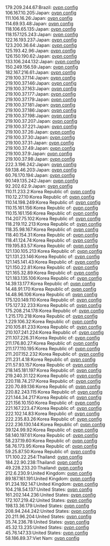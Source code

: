 179.209.244.67:Brazil: [ovpn config](vpn/179_209_244_67.ovpn)  
106.167.10.205:Japan: [ovpn config](vpn/106_167_10_205.ovpn)  
111.106.16.26:Japan: [ovpn config](vpn/111_106_16_26.ovpn)  
114.69.93.48:Japan: [ovpn config](vpn/114_69_93_48.ovpn)  
118.106.65.135:Japan: [ovpn config](vpn/118_106_65_135.ovpn)  
118.157.125.243:Japan: [ovpn config](vpn/118_157_125_243.ovpn)  
122.16.193.237:Japan: [ovpn config](vpn/122_16_193_237.ovpn)  
123.200.36.64:Japan: [ovpn config](vpn/123_200_36_64.ovpn)  
125.193.42.96:Japan: [ovpn config](vpn/125_193_42_96.ovpn)  
126.150.190.62:Japan: [ovpn config](vpn/126_150_190_62.ovpn)  
133.106.244.132:Japan: [ovpn config](vpn/133_106_244_132.ovpn)  
150.249.156.59:Japan: [ovpn config](vpn/150_249_156_59.ovpn)  
182.167.216.61:Japan: [ovpn config](vpn/182_167_216_61.ovpn)  
219.100.37.114:Japan: [ovpn config](vpn/219_100_37_114.ovpn)  
219.100.37.146:Japan: [ovpn config](vpn/219_100_37_146.ovpn)  
219.100.37.163:Japan: [ovpn config](vpn/219_100_37_163.ovpn)  
219.100.37.177:Japan: [ovpn config](vpn/219_100_37_177.ovpn)  
219.100.37.179:Japan: [ovpn config](vpn/219_100_37_179.ovpn)  
219.100.37.181:Japan: [ovpn config](vpn/219_100_37_181.ovpn)  
219.100.37.186:Japan: [ovpn config](vpn/219_100_37_186.ovpn)  
219.100.37.198:Japan: [ovpn config](vpn/219_100_37_198.ovpn)  
219.100.37.207:Japan: [ovpn config](vpn/219_100_37_207.ovpn)  
219.100.37.221:Japan: [ovpn config](vpn/219_100_37_221.ovpn)  
219.100.37.26:Japan: [ovpn config](vpn/219_100_37_26.ovpn)  
219.100.37.30:Japan: [ovpn config](vpn/219_100_37_30.ovpn)  
219.100.37.31:Japan: [ovpn config](vpn/219_100_37_31.ovpn)  
219.100.37.49:Japan: [ovpn config](vpn/219_100_37_49.ovpn)  
219.100.37.9:Japan: [ovpn config](vpn/219_100_37_9.ovpn)  
219.100.37.98:Japan: [ovpn config](vpn/219_100_37_98.ovpn)  
222.3.196.242:Japan: [ovpn config](vpn/222_3_196_242.ovpn)  
59.138.46.203:Japan: [ovpn config](vpn/59_138_46_203.ovpn)  
60.76.170.194:Japan: [ovpn config](vpn/60_76_170_194.ovpn)  
90.149.135.242:Japan: [ovpn config](vpn/90_149_135_242.ovpn)  
92.202.62.9:Japan: [ovpn config](vpn/92_202_62_9.ovpn)  
110.11.233.2:Korea Republic of: [ovpn config](vpn/110_11_233_2.ovpn)  
110.12.27.10:Korea Republic of: [ovpn config](vpn/110_12_27_10.ovpn)  
110.14.198.249:Korea Republic of: [ovpn config](vpn/110_14_198_249.ovpn)  
110.15.161.156:Korea Republic of: [ovpn config](vpn/110_15_161_156.ovpn)  
110.15.161.156:Korea Republic of: [ovpn config](vpn/110_15_161_156.ovpn)  
114.207.75.102:Korea Republic of: [ovpn config](vpn/114_207_75_102.ovpn)  
118.219.112.213:Korea Republic of: [ovpn config](vpn/118_219_112_213.ovpn)  
118.35.98.167:Korea Republic of: [ovpn config](vpn/118_35_98_167.ovpn)  
118.40.154.31:Korea Republic of: [ovpn config](vpn/118_40_154_31.ovpn)  
118.41.124.74:Korea Republic of: [ovpn config](vpn/118_41_124_74.ovpn)  
119.195.83.57:Korea Republic of: [ovpn config](vpn/119_195_83_57.ovpn)  
121.130.105.213:Korea Republic of: [ovpn config](vpn/121_130_105_213.ovpn)  
121.131.23.146:Korea Republic of: [ovpn config](vpn/121_131_23_146.ovpn)  
121.145.141.43:Korea Republic of: [ovpn config](vpn/121_145_141_43.ovpn)  
121.150.22.81:Korea Republic of: [ovpn config](vpn/121_150_22_81.ovpn)  
121.165.32.89:Korea Republic of: [ovpn config](vpn/121_165_32_89.ovpn)  
121.183.135.106:Korea Republic of: [ovpn config](vpn/121_183_135_106.ovpn)  
14.39.13.177:Korea Republic of: [ovpn config](vpn/14_39_13_177.ovpn)  
14.48.91.170:Korea Republic of: [ovpn config](vpn/14_48_91_170.ovpn)  
14.48.96.106:Korea Republic of: [ovpn config](vpn/14_48_96_106.ovpn)  
175.120.149.110:Korea Republic of: [ovpn config](vpn/175_120_149_110.ovpn)  
175.127.32.233:Korea Republic of: [ovpn config](vpn/175_127_32_233.ovpn)  
175.208.214.178:Korea Republic of: [ovpn config](vpn/175_208_214_178.ovpn)  
1.215.170.218:Korea Republic of: [ovpn config](vpn/1_215_170_218.ovpn)  
1.229.106.32:Korea Republic of: [ovpn config](vpn/1_229_106_32.ovpn)  
210.105.81.233:Korea Republic of: [ovpn config](vpn/210_105_81_233.ovpn)  
210.107.241.224:Korea Republic of: [ovpn config](vpn/210_107_241_224.ovpn)  
211.107.226.31:Korea Republic of: [ovpn config](vpn/211_107_226_31.ovpn)  
211.176.80.27:Korea Republic of: [ovpn config](vpn/211_176_80_27.ovpn)  
211.177.110.195:Korea Republic of: [ovpn config](vpn/211_177_110_195.ovpn)  
211.207.152.232:Korea Republic of: [ovpn config](vpn/211_207_152_232.ovpn)  
211.231.4.18:Korea Republic of: [ovpn config](vpn/211_231_4_18.ovpn)  
211.57.93.157:Korea Republic of: [ovpn config](vpn/211_57_93_157.ovpn)  
218.145.181.197:Korea Republic of: [ovpn config](vpn/218_145_181_197.ovpn)  
219.240.31.122:Korea Republic of: [ovpn config](vpn/219_240_31_122.ovpn)  
220.118.74.217:Korea Republic of: [ovpn config](vpn/220_118_74_217.ovpn)  
220.70.89.136:Korea Republic of: [ovpn config](vpn/220_70_89_136.ovpn)  
220.82.243.115:Korea Republic of: [ovpn config](vpn/220_82_243_115.ovpn)  
221.144.34.217:Korea Republic of: [ovpn config](vpn/221_144_34_217.ovpn)  
221.156.10.150:Korea Republic of: [ovpn config](vpn/221_156_10_150.ovpn)  
221.167.223.47:Korea Republic of: [ovpn config](vpn/221_167_223_47.ovpn)  
222.102.14.83:Korea Republic of: [ovpn config](vpn/222_102_14_83.ovpn)  
222.235.83.26:Korea Republic of: [ovpn config](vpn/222_235_83_26.ovpn)  
222.236.130.144:Korea Republic of: [ovpn config](vpn/222_236_130_144.ovpn)  
39.124.99.92:Korea Republic of: [ovpn config](vpn/39_124_99_92.ovpn)  
58.140.197.61:Korea Republic of: [ovpn config](vpn/58_140_197_61.ovpn)  
58.237.19.60:Korea Republic of: [ovpn config](vpn/58_237_19_60.ovpn)  
58.76.173.95:Korea Republic of: [ovpn config](vpn/58_76_173_95.ovpn)  
59.25.87.50:Korea Republic of: [ovpn config](vpn/59_25_87_50.ovpn)  
171.100.22.254:Thailand: [ovpn config](vpn/171_100_22_254.ovpn)  
184.22.90.238:Thailand: [ovpn config](vpn/184_22_90_238.ovpn)  
49.228.233.20:Thailand: [ovpn config](vpn/49_228_233_20.ovpn)  
212.6.230.9:United Kingdom: [ovpn config](vpn/212_6_230_9.ovpn)  
89.187.161.191:United Kingdom: [ovpn config](vpn/89_187_161_191.ovpn)  
91.234.192.147:United Kingdom: [ovpn config](vpn/91_234_192_147.ovpn)  
104.218.54.137:United States: [ovpn config](vpn/104_218_54_137.ovpn)  
161.202.144.236:United States: [ovpn config](vpn/161_202_144_236.ovpn)  
172.107.219.42:United States: [ovpn config](vpn/172_107_219_42.ovpn)  
198.13.36.179:United States: [ovpn config](vpn/198_13_36_179.ovpn)  
208.94.244.242:United States: [ovpn config](vpn/208_94_244_242.ovpn)  
20.211.96.204:United States: [ovpn config](vpn/20_211_96_204.ovpn)  
35.74.236.78:United States: [ovpn config](vpn/35_74_236_78.ovpn)  
45.32.13.235:United States: [ovpn config](vpn/45_32_13_235.ovpn)  
45.76.147.33:United States: [ovpn config](vpn/45_76_147_33.ovpn)  
58.186.89.37:Viet Nam: [ovpn config](vpn/58_186_89_37.ovpn)  
